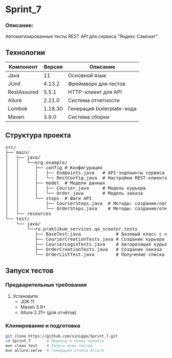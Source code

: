 ﻿# Sprint_7

### Описание:

Автоматизированные тесты REST API для сервиса "Яндекс Самокат".

##  Технологии

| Компонент       | Версия   | Описание                   |
|----------------|----------|----------------------------|
| Java           | 11       | Основной язык              |
| JUnit          | 4.13.2   | Фреймворк для тестов       |
| RestAssured    | 5.5.1    | HTTP-клиент для API        |
| Allure         | 2.21.0   | Система отчетности         |
| Lombok         | 1.18.30  | Генерация boilerplate-кода |
| Maven          | 3.9.0    | Система сборки             |

##  Структура проекта

<pre>
src/
├── main/
│   ├── java/
│   │   └──org.example/
│   │      ├── config # Конфигурация
│   │      │   ├── Endpoints.java   # API-эндпоинты сервиса
│   │      │   └── RestConfig.java  # Настройки REST-клиента
│   │      ├── model  # Модели данных
│   │      │   ├── Courier.java     # Модель курьера
│   │      │   └── Order.java       # Модель заказа
│   │      └── steps  # Шаги API
│   │          ├── CourierSteps.java  # Методы: создание/логин/удаление курьера
│   │          └── OrderSteps.java    # Методы: создание/отмена/список заказов
│   └── resources        
└── test/
    └── java/
        └──ru.praktikum_services.qa_scooter.tests
           ├── BaseTest.java             # Базовый класс с настройками
           ├── CourierCreationTests.java # Создание курьера
           ├── CourierLoginTests.java    # Авторизация курьера
           ├── OrderCreationTests.java   # Создание заказа
           └── OrderListTest.java        # Получение списка заказов
</pre>

##  Запуск тестов
### Предварительные требования
1. Установите:
   - JDK 11
   - Maven 3.9+
   - Allure 2.21+ (для отчётов)
### Клонирование и подготовка
```bash
git clone https://github.com/sinigqa/Sprint_7.git
cd Sprint_7       # Переход в папку проекта
mvn clean test    # Запуск всех тестов
mvn allure:serve  # Генерация отчёта Allure
